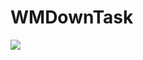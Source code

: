 # WMDownTask
![](http://upload-images.jianshu.io/upload_images/3875428-0e7b45044c9be28d.gif?imageMogr2/auto-orient/strip)  
